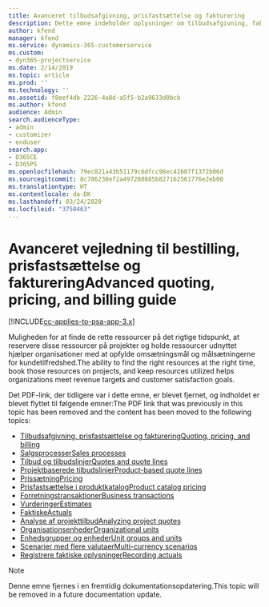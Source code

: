 ```yaml
---
title: Avanceret tilbudsafgivning, prisfastsættelse og fakturering
description: Dette emne indeholder oplysninger om tilbudsafgivning, fakturering og prisfastsættelse i Project Service Automation.
author: kfend
manager: kfend
ms.service: dynamics-365-customerservice
ms.custom:
- dyn365-projectservice
ms.date: 2/14/2019
ms.topic: article
ms.prod: ''
ms.technology: ''
ms.assetid: f8eef4db-2226-4a8d-a5f5-b2a9633d0bcb
ms.author: kfend
audience: Admin
search.audienceType:
- admin
- customizer
- enduser
search.app:
- D365CE
- D365PS
ms.openlocfilehash: 79ec021a43b51179c6dfcc98ec42687f1372b06d
ms.sourcegitcommit: 8c786230ef2a497280885b827162561776e2eb00
ms.translationtype: HT
ms.contentlocale: da-DK
ms.lasthandoff: 03/24/2020
ms.locfileid: "3750463"
---
```

# <a name="advanced-quoting-pricing-and-billing-guide"></a><span data-ttu-id="16d43-103">Avanceret vejledning til bestilling, prisfastsættelse og fakturering</span><span class="sxs-lookup"><span data-stu-id="16d43-103">Advanced quoting, pricing, and billing guide</span></span>

[!INCLUDE[cc-applies-to-psa-app-3.x](../../includes/cc-applies-to-psa-app-3x.md)]

<span data-ttu-id="16d43-104">Muligheden for at finde de rette ressourcer på det rigtige tidspunkt, at reservere disse ressourcer på projekter og holde ressourcer udnyttet hjælper organisationer med at opfylde omsætningsmål og målsætningerne for kundetilfredshed.</span><span class="sxs-lookup"><span data-stu-id="16d43-104">The ability to find the right resources at the right time, book those resources on projects, and keep resources utilized helps organizations meet revenue targets and customer satisfaction goals.</span></span> 

<span data-ttu-id="16d43-105">Det PDF-link, der tidligere var i dette emne, er blevet fjernet, og indholdet er blevet flyttet til følgende emner:</span><span class="sxs-lookup"><span data-stu-id="16d43-105">The PDF link that was previously in this topic has been removed and the content has been moved to the following topics:</span></span>

- [<span data-ttu-id="16d43-106">Tilbudsafgivning, prisfastsættelse og fakturering</span><span class="sxs-lookup"><span data-stu-id="16d43-106">Quoting, pricing, and billing</span></span>](../quote-bill-price.md)
- [<span data-ttu-id="16d43-107">Salgsprocesser</span><span class="sxs-lookup"><span data-stu-id="16d43-107">Sales processes</span></span>](../basic-sales-process.md)
- [<span data-ttu-id="16d43-108">Tilbud og tilbudslinjer</span><span class="sxs-lookup"><span data-stu-id="16d43-108">Quotes and quote lines</span></span>](../basic-quote-lines.md)
- [<span data-ttu-id="16d43-109">Projektbaserede tilbudslinjer</span><span class="sxs-lookup"><span data-stu-id="16d43-109">Product-based quote lines</span></span>](../product-based-quote-lines.md)
- [<span data-ttu-id="16d43-110">Prissætning</span><span class="sxs-lookup"><span data-stu-id="16d43-110">Pricing</span></span>](../basic-pricing.md)
- [<span data-ttu-id="16d43-111">Prisfastsættelse i produktkatalog</span><span class="sxs-lookup"><span data-stu-id="16d43-111">Product catalog pricing</span></span>](../product-catalog-pricing.md)
- [<span data-ttu-id="16d43-112">Forretningstransaktioner</span><span class="sxs-lookup"><span data-stu-id="16d43-112">Business transactions</span></span>](../basic-business-transactions.md)
- [<span data-ttu-id="16d43-113">Vurderinger</span><span class="sxs-lookup"><span data-stu-id="16d43-113">Estimates</span></span>](../estimates.md)
- [<span data-ttu-id="16d43-114">Faktiske</span><span class="sxs-lookup"><span data-stu-id="16d43-114">Actuals</span></span>](../actuals.md)
- [<span data-ttu-id="16d43-115">Analyse af projekttilbud</span><span class="sxs-lookup"><span data-stu-id="16d43-115">Analyzing project quotes</span></span>](../basic-analyzing-quotes.md)
- [<span data-ttu-id="16d43-116">Organisationsenheder</span><span class="sxs-lookup"><span data-stu-id="16d43-116">Organizational units</span></span>](../advanced-organizational.md)
- [<span data-ttu-id="16d43-117">Enhedsgrupper og enheder</span><span class="sxs-lookup"><span data-stu-id="16d43-117">Unit groups and units</span></span>](../advanced-units.md)
- [<span data-ttu-id="16d43-118">Scenarier med flere valutaer</span><span class="sxs-lookup"><span data-stu-id="16d43-118">Multi-currency scenarios</span></span>](../advanced-currency.md)
- [<span data-ttu-id="16d43-119">Registrere faktiske oplysninger</span><span class="sxs-lookup"><span data-stu-id="16d43-119">Recording actuals</span></span>](../advanced-actuals.md)

> [!NOTE]
> <span data-ttu-id="16d43-120">Denne emne fjernes i en fremtidig dokumentationsopdatering.</span><span class="sxs-lookup"><span data-stu-id="16d43-120">This topic will be removed in a future documentation update.</span></span> 
